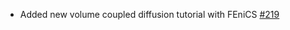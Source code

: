 - Added new volume coupled diffusion tutorial with FEniCS [#219](https://github.com/precice/tutorials/pull/219)
